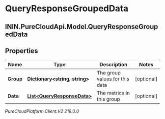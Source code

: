 # QueryResponseGroupedData

## ININ.PureCloudApi.Model.QueryResponseGroupedData

## Properties

|Name | Type | Description | Notes|
|------------ | ------------- | ------------- | -------------|
| **Group** | **Dictionary&lt;string, string&gt;** | The group values for this data | [optional] |
| **Data** | [**List&lt;QueryResponseData&gt;**](QueryResponseData) | The metrics in this group | [optional] |



_PureCloudPlatform.Client.V2 219.0.0_
